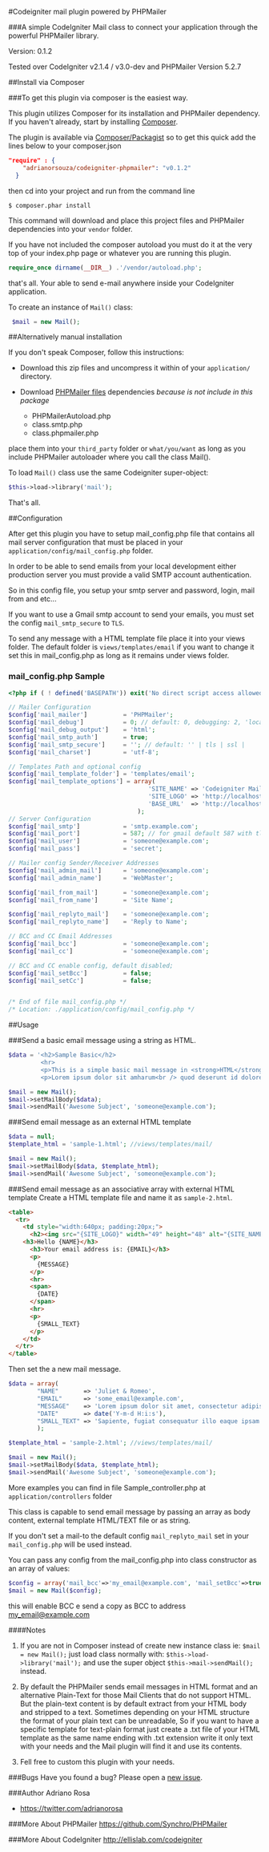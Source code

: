 #Codeigniter mail plugin powered by PHPMailer

###A simple CodeIgniter Mail class to connect your application through the powerful PHPMailer library.

Version: 0.1.2

Tested over CodeIgniter v2.1.4 / v3.0-dev and PHPMailer Version 5.2.7

##Install via Composer

###To get this plugin via composer is the easiest way.

This plugin utilizes Composer for its installation and PHPMailer dependency. If you haven't already, start by installing [Composer](http://getcomposer.org/doc/00-intro.md).

The plugin is available via [Composer/Packagist](https://packagist.org/packages/adrianorsouza/codeigniter-phpmailer) so to get this quick add the lines below to your composer.json
```JSON
"require" : {
    "adrianorsouza/codeigniter-phpmailer": "v0.1.2"
  }
```
then cd into your project and run from the command line
```CLI
$ composer.phar install
```
This command will download and place this project files and PHPMailer dependencies into your ``vendor`` folder.

If you have not included the composer autoload you must do it at the very top of your index.php page or whatever you are running this plugin.
```PHP
require_once dirname(__DIR__) .'/vendor/autoload.php';
```
that's all. Your able to send e-mail anywhere inside your CodeIgniter application.

To create an instance of `Mail()` class:
```PHP
 $mail = new Mail();
```

##Alternatively manual installation

If you don't speak Composer, follow this instructions:

- Download this zip files and uncompress it within of your `application/` directory.

- Download [PHPMailer files](https://github.com/Synchro/PHPMailer) dependencies *because is not include in this package*
  - PHPMailerAutoload.php
  - class.smtp.php
  - class.phpmailer.php

place them into your `third_party` folder or `what/you/want` as long as you include PHPMailer autoloader where you call the class Mail().

To load `Mail()` class use the same Codeigniter super-object:
```PHP
$this->load->library('mail');
```
That's all.

##Configuration

After get this plugin you have to setup mail_config.php file that contains all mail server configuration that must be placed in your `application/config/mail_config.php` folder.

In order to be able to send emails from your local development either production server you must provide a valid SMTP account authentication.

So in this config file, you setup your smtp server and password, login, mail from and etc...

If you want to use a Gmail smtp account to send your emails, you must set the config `mail_smtp_secure` to `TLS`.

To send any message with a HTML template file place it into your views folder. The default folder is `views/templates/email` if you want to change it set this in mail_config.php as long as it remains under views folder.

### mail_config.php Sample
```PHP
<?php if ( ! defined('BASEPATH')) exit('No direct script access allowed');

// Mailer Configuration
$config['mail_mailer']          = 'PHPMailer';
$config['mail_debug']           = 0; // default: 0, debugging: 2, 'local'
$config['mail_debug_output']    = 'html';
$config['mail_smtp_auth']       = true;
$config['mail_smtp_secure']     = ''; // default: '' | tls | ssl |
$config['mail_charset']         = 'utf-8';

// Templates Path and optional config
$config['mail_template_folder'] = 'templates/email';
$config['mail_template_options'] = array(
                                       'SITE_NAME' => 'Codeigniter Mail Plugin',
                                       'SITE_LOGO' => 'http://localhost/images/logo.jpg',
                                       'BASE_URL'  => 'http://localhost',
                                    );
// Server Configuration
$config['mail_smtp']            = 'smtp.example.com';
$config['mail_port']            = 587; // for gmail default 587 with tls
$config['mail_user']            = 'someone@example.com';
$config['mail_pass']            = 'secret';

// Mailer config Sender/Receiver Addresses
$config['mail_admin_mail']      = 'someone@example.com';
$config['mail_admin_name']      = 'WebMaster';

$config['mail_from_mail']       = 'someone@example.com';
$config['mail_from_name']       = 'Site Name';

$config['mail_replyto_mail']    = 'someone@example.com';
$config['mail_replyto_name']    = 'Reply to Name';

// BCC and CC Email Addresses
$config['mail_bcc']             = 'someone@example.com';
$config['mail_cc']              = 'someone@example.com';

// BCC and CC enable config, default disabled;
$config['mail_setBcc']          = false;
$config['mail_setCc']           = false;


/* End of file mail_config.php */
/* Location: ./application/config/mail_config.php */

```

##Usage

###Send a basic email message using a string as HTML.
```PHP
$data = '<h2>Sample Basic</h2>
         <hr>
         <p>This is a simple basic mail message in <strong>HTML</strong> string format</p>
         <p>Lorem ipsum dolor sit amharum<br /> quod deserunt id dolores.</p>';

$mail = new Mail();
$mail->setMailBody($data);
$mail->sendMail('Awesome Subject', 'someone@example.com');
```

###Send email message as an external HTML template
```PHP
$data = null;
$template_html = 'sample-1.html'; //views/templates/mail/

$mail = new Mail();
$mail->setMailBody($data, $template_html);
$mail->sendMail('Awesome Subject', 'someone@example.com');
```

###Send email message as an associative array with external HTML template
Create a HTML template file and name it as `sample-2.html`.

```HTML
<table>
  <tr>
    <td style="width:640px; padding:20px;">
      <h2><img src="{SITE_LOGO}" width="49" height="48" alt="{SITE_NAME}" /> {SITE_NAME}</h2>
    <h3>Hello {NAME}</h3>
      <h3>Your email address is: {EMAIL}</h3>
      <p>
        {MESSAGE}
      </p>
      <hr>
      <span>
        {DATE}
      </span>
      <hr>
      <p>
        {SMALL_TEXT}
      </p>
    </td>
  </tr>
</table>
```

Then set the a new mail message.
```PHP
$data = array(
        "NAME"       => 'Juliet & Romeo',
        "EMAIL"      => 'some_email@example.com',
        "MESSAGE"    => 'Lorem ipsum dolor sit amet, consectetur adipisicing elit.',
        "DATE"       => date('Y-m-d H:i:s'),
        "SMALL_TEXT" => 'Sapiente, fugiat consequatur illo eaque ipsam expedita sint itaque',
        );

$template_html = 'sample-2.html'; //views/templates/mail/

$mail = new Mail();
$mail->setMailBody($data, $template_html);
$mail->sendMail('Awesome Subject', 'someone@example.com');
```

More examples you can find in file Sample_controller.php at `application/controllers` folder

This class is capable to send email message by passing an array as body content, external template HTML/TEXT file or as string.

If you don't set a mail-to the default config `mail_replyto_mail` set in your `mail_config.php` will be used instead.

You can pass any config from the mail_config.php into class constructor as an array of values:
```PHP
$config = array('mail_bcc'=>'my_email@example.com', 'mail_setBcc'=>true);
$mail = new Mail($config);
```
this will enable BCC e send a copy as BCC to address my_email@example.com

####Notes
1. If you are not in Composer instead of create new instance class ie: `$mail = new Mail();` just load class normally with:
`$this->load->library('mail');` and use the super object `$this->mail->sendMail();` instead.

2. By default the PHPMailer sends email messages in HTML format and an alternative Plain-Text for those Mail Clients that do not support HTML.
But the plain-text content is by default extract from your HTML body and stripped to a text. Sometimes depending on your HTML structure the format of your plain text
can be unreadable, So if you want to have a specific template for text-plain format just create a .txt file of your HTML template as the same name
ending with .txt extension write it only text with your needs and the Mail plugin will find it and use its contents.

2. Fell free to custom this plugin with your needs.

###Bugs
Have you found a bug? Please open a [new issue](https://github.com/adrianorsouza/codeigniter-phpmailer/issues).

###Author
Adriano Rosa
  - https://twitter.com/adrianorosa

###More About PHPMailer
https://github.com/Synchro/PHPMailer

###More About CodeIgniter
http://ellislab.com/codeigniter
